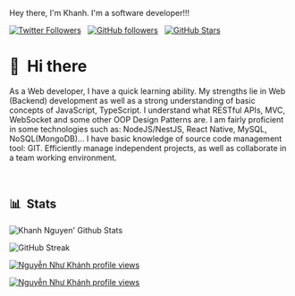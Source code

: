 Hey there, I'm Khanh. I'm a software developer!!!

[![Twitter Followers](https://img.shields.io/twitter/follow/KWalkerNNK?color=0E7FC0&logo=twitter&style=for-the-badge&label=Twitter)](https://twitter.com/KWalkerNNK) &nbsp; [![GitHub followers](https://img.shields.io/github/followers/nguyennhukhanh?logo=GitHub&style=for-the-badge)](https://github.com/nguyennhukhanh) &nbsp; [![GitHub Stars](https://img.shields.io/github/stars/nguyennhukhanh?logo=github&style=for-the-badge)](https://github.com/nguyennhukhanh) &nbsp;


# 👋 &nbsp;Hi there

As a Web developer, I have a quick learning ability. My strengths lie in Web (Backend) development as well as a strong understanding of basic concepts of JavaScript, TypeScript. I understand what RESTful APIs, MVC, WebSocket and some other OOP Design Patterns are.
I am fairly proficient in some technologies such as: NodeJS/NestJS, React Native, MySQL, NoSQL(MongoDB)...
I have basic knowledge of source code management tool: GIT.
Efficiently manage independent projects, as well as collaborate in a team working environment.


&nbsp;

## 📊 &nbsp;Stats

![Khanh Nguyen' Github Stats](https://github-readme-stats.vercel.app/api?username=nguyennhukhanh&hide=contribs)

![GitHub Streak](https://github-readme-streak-stats.herokuapp.com/?user=nguyennhukhanh)


[![Nguyễn Như Khánh profile views](https://u8views.com/api/v1/github/profiles/105545726/views/day-week-month-total-count.svg)](https://u8views.com/github/nguyennhukhanh)

[![Nguyễn Như Khánh profile views](https://profile-summary-for-github.com/user/nguyennhukhanh)](https://profile-summary-for-github.com/user/nguyennhukhanh)
